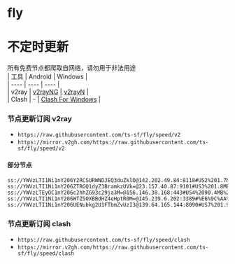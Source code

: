 # fly
# 不定时更新
所有免费节点都爬取自网络，请勿用于非法用途  
|  工具  | Android  | Windows  |  
|  ----  | ----   | ----  |  
| v2ray  | [v2rayNG](https://github.com/2dust/v2rayNG/releases) | [v2rayN](https://github.com/2dust/v2rayN/releases) |  
| Clash  | - | [Clash For Windows](https://github.com/2dust/clashN/releases) | 
  
### 节点更新订阅  v2ray
- `https://raw.githubusercontent.com/ts-sf/fly/speed/v2`  
- `https://mirror.v2gh.com/https://raw.githubusercontent.com/ts-sf/fly/speed/v2`  

#### 部分节点  
``` 
ss://YWVzLTI1Ni1nY206Y2RCSURWNDJEQ3duZklO@142.202.49.84:8118#US2%201.7MB%2Fs
ss://YWVzLTI1Ni1nY206ZTRGQ1dyZ3BramkzUVk=@23.157.40.87:9101#US3%201.8MB%2Fs
ss://YWVzLTEyOC1nY206c2hhZG93c29ja3M=@156.146.38.168:443#US4%2090.4MB%2Fs
ss://YWVzLTI1Ni1nY206WTZSOXBBdHZ4eHptR0M=@145.239.6.202:3389#%E6%9C%AA%E7%9F%A512%201.8MB%2Fs
ss://YWVzLTI1Ni1nY206UENubkg2U1FTbmZvUzI3@139.64.165.144:8090#US7%201.9MB%2Fs
```
### 节点更新订阅  clash
- `https://raw.githubusercontent.com/ts-sf/fly/speed/clash`  
- `https://mirror.v2gh.com/https://raw.githubusercontent.com/ts-sf/fly/speed/clash`  


